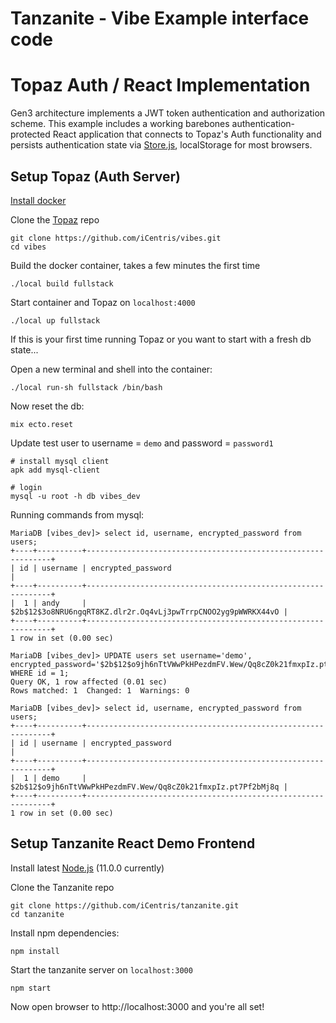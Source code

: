 # Tanzanite - Vibe Example interface code

# Topaz Auth / React Implementation

Gen3 architecture implements a JWT token authentication and authorization scheme.  This example includes a working barebones authentication-protected React application that connects to Topaz's Auth functionality and persists authentication state via [Store.js](https://github.com/marcuswestin/store.js/), localStorage for most browsers.


## Setup Topaz (Auth Server)

  [Install docker](https://www.docker.com/get-started)

Clone the [Topaz](https://github.com/iCentris/vibes) repo 


    git clone https://github.com/iCentris/vibes.git
    cd vibes 

Build the docker container, takes a few minutes the first time

    ./local build fullstack

Start container and Topaz on `localhost:4000`

    ./local up fullstack

If this is your first time running Topaz or you want to start with a fresh db state...

Open a new terminal and shell into the container:
   
    ./local run-sh fullstack /bin/bash

Now reset the db:

    mix ecto.reset
  
Update test user to username = `demo` and password = `password1`
    
    # install mysql client
    apk add mysql-client

    # login 
    mysql -u root -h db vibes_dev

Running commands from mysql:

    MariaDB [vibes_dev]> select id, username, encrypted_password from users;
    +----+----------+--------------------------------------------------------------+
    | id | username | encrypted_password                                           |
    +----+----------+--------------------------------------------------------------+
    |  1 | andy     | $2b$12$3o8NRU6ngqRT8KZ.dlr2r.Oq4vLj3pwTrrpCNOO2yg9pWWRKX44vO |
    +----+----------+--------------------------------------------------------------+
    1 row in set (0.00 sec)

    MariaDB [vibes_dev]> UPDATE users set username='demo', encrypted_password='$2b$12$o9jh6nTtVWwPkHPezdmFV.Wew/Qq8cZ0k21fmxpIz.pt7Pf2bMj8q' WHERE id = 1;
    Query OK, 1 row affected (0.01 sec)
    Rows matched: 1  Changed: 1  Warnings: 0

    MariaDB [vibes_dev]> select id, username, encrypted_password from users;
    +----+----------+--------------------------------------------------------------+
    | id | username | encrypted_password                                           |
    +----+----------+--------------------------------------------------------------+
    |  1 | demo     | $2b$12$o9jh6nTtVWwPkHPezdmFV.Wew/Qq8cZ0k21fmxpIz.pt7Pf2bMj8q |
    +----+----------+--------------------------------------------------------------+
    1 row in set (0.00 sec)


## Setup Tanzanite React Demo Frontend

Install latest [Node.js](https://nodejs.org/en/) (11.0.0 currently)

Clone the Tanzanite repo

    git clone https://github.com/iCentris/tanzanite.git
    cd tanzanite

Install npm dependencies:

    npm install

Start the tanzanite server on `localhost:3000`

    npm start

Now open browser to http://localhost:3000 and you're all set!